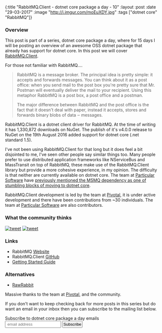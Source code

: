 {:title  "RabbitMQ.Client - dotnet core package a day - 10"
 :layout :post
 :date   "29-03-2017"
 :image  "http://i.imgur.com/moEuXDY.jpg"
 :tags   ["dotnet core" "RabbitMQ"]}


### Overview

This post is part of a series, dotnet core package a day, where for 15 days I will be posting an overview of an awesome OSS dotnet package that already has support for dotnet core. In this post we will cover [RabbitMQ.Client](https://github.com/rabbitmq/rabbitmq-dotnet-client).

For those not familiar with RabbitMQ....

> RabbitMQ is a message broker. The principal idea is pretty simple: it accepts and forwards messages. You can think about it as a post office: when you send mail to the post box you're pretty sure that Mr. Postman will eventually deliver the mail to your recipient. Using this metaphor RabbitMQ is a post box, a post office and a postman.
>
> The major difference between RabbitMQ and the post office is the fact that it doesn't deal with paper, instead it accepts, stores and forwards binary blobs of data ‒ messages.


RabbitMQ.Client is a dotnet client driver for RabbitMQ. At the time of writing it has 1,330,872 downloads on NuGet. The publish of it's v4.0.0 release to NuGet on the 19th August 2016 added support for dotnet core (.net standard 1.5).

I've not been using RabbitMQ.Client for that long but it does feel a bit disjointed to me, I've seen other people say similar things too. Many people prefer to use distributed application frameworks like NServiceBus and MassTransit on top of RabbitMQ, these make use of the RabbitMQ.Client library but provide a more cohesive experience, in my opinion. The difficulty is that neither are currently available on dotnet core. The team at [Particular Software](https://particular.net/) have [previously mentioned the MSMQ dependency as one of stumbling blocks of moving to dotnet core](https://particular.net/blog/nservicebus-on-net-core-why-not).

RabbitMQ.Client development is led by the team at [Pivotal](https://pivotal.io/), it is under active development and there have been contributions from ~30 individuals. The team at [Particular Software](https://particular.net/) are also contributors.

### What the community thinks

[![tweet](http://i.imgur.com/h34Lpda.png)](https://twitter.com/RabbitMQ/status/846697829729009664)
[![tweet](http://i.imgur.com/6Yr5PIV.png)](https://twitter.com/RabbitMQ/status/846697829729009664)

### Links

* RabbitMQ [Website](https://www.rabbitmq.com/)
* RabbitMQ.Client [GitHub](https://github.com/rabbitmq/rabbitmq-dotnet-client)
* [Getting Started Guide](http://www.rabbitmq.com/tutorials/tutorial-one-dotnet.html)

### Alternatives

* [RawRabbit](https://github.com/pardahlman/RawRabbit)

Massive thanks to the team at [Pivotal](https://pivotal.io/), and the community.

If you don't want to keep checking back for more posts in this series but do want an email in your inbox then you can subscribe to the mailing list below.

<link href="//cdn-images.mailchimp.com/embedcode/slim-10_7.css" rel="stylesheet" type="text/css">
<div id="mc_embed_signup">
<form action="//xyz.us15.list-manage.com/subscribe/post?u=b6063259bae6e4712948e9cb9&amp;id=802d24879d" method="post" id="mc-embedded-subscribe-form" name="mc-embedded-subscribe-form" class="validate" target="_blank" novalidate>
<div id="mc_embed_signup_scroll">
<label for="mce-EMAIL">Subscribe to dotnet core package a day emails </label>
<br />
<input style="padding:2px;" type="email" value="" name="EMAIL" class="email" id="mce-EMAIL" placeholder=" email address" required>
<!-- real people should not fill this in and expect good things - do not remove this or risk form bot signups-->
<div style="position: absolute; left: -5000px;" aria-hidden="true"><input type="text" name="b_b6063259bae6e4712948e9cb9_802d24879d" tabindex="-1" value=""></div>
<input style="padding:2px;" type="submit" value="Subscribe" name="subscribe" id="mc-embedded-subscribe" class="button"></div>
</div>
</form>
</div>
